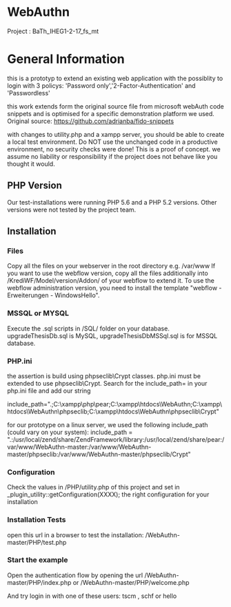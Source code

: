 # WebAuthn

Project : BaTh_IHEG1-2-17_fs_mt

# General Information
this is a prototyp to extend an existing web application with the possiblity to login with 3 policys:
'Password only','2-Factor-Authentication' and 'Passwordless'

this work extends form the original source file from microsoft webAuth code snippets and is optimised for a specific demonstration platform we used. Original source: https://github.com/adrianba/fido-snippets

with changes to utility.php and a xampp server, you should be able to create a local test environment. 
Do NOT use the unchanged code in a productive environment, no security checks were done! This is a proof of concept.
we assume no liability or responsibility if the project does not behave like you thought it would.


## PHP Version
Our test-installations were running PHP 5.6 and a PHP 5.2 versions. Other versions were not tested by the project team.


## Installation

### Files
Copy all the files on your webserver in the root directory e.g. /var/www
If you want to use the webflow version, copy all the files additionally into /KrediWF/Model/version/Addon/ of your webflow to extend it.
To use the webflow administration version, you need to install the template "webflow - Erweiterungen - WindowsHello".


### MSSQL or MYSQL
Execute the .sql scripts in /SQL/ folder on your database. upgradeThesisDb.sql is MySQL, upgradeThesisDbMSSql.sql is for MSSQL database.


### PHP.ini
the assertion is build using phpseclib\Crypt classes.
php.ini must be extended to use phpseclib\Crypt. Search for the include_path=  in your php.ini file and add our string

include_path=".;C:\xampp\php\pear\;C:\xampp\htdocs\WebAuthn;C:\xampp\htdocs\WebAuthn\phpseclib;C:\xampp\htdocs\WebAuthn\phpseclib\Crypt"

for our prototype on a linux server, we used the following include_path (could vary on your system):
include_path = ".:/usr/local/zend/share/ZendFramework/library:/usr/local/zend/share/pear:/var/www/WebAuthn-master:/var/www/WebAuthn-master/phpseclib:/var/www/WebAuthn-master/phpseclib/Crypt"


### Configuration
Check the values in /PHP/utility.php of this project and set in _plugin_utility::getConfiguration(XXXX); the right configuration for your installation


### Installation Tests
open this url in a browser to test the installation:
<IP OR localhost>/WebAuthn-master/PHP/test.php


### Start the example
Open the authentication flow by opening the url 
<IP OR localhost>/WebAuthn-master/PHP/index.php
or
<IP OR localhost>/WebAuthn-master/PHP/welcome.php

And try login in with one of these users:  tscm   ,   schf    or   hello
